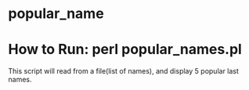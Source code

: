 # popular_name 

# How to Run: perl popular_names.pl

This script will read from a file(list of names), and display 5 popular last names.

